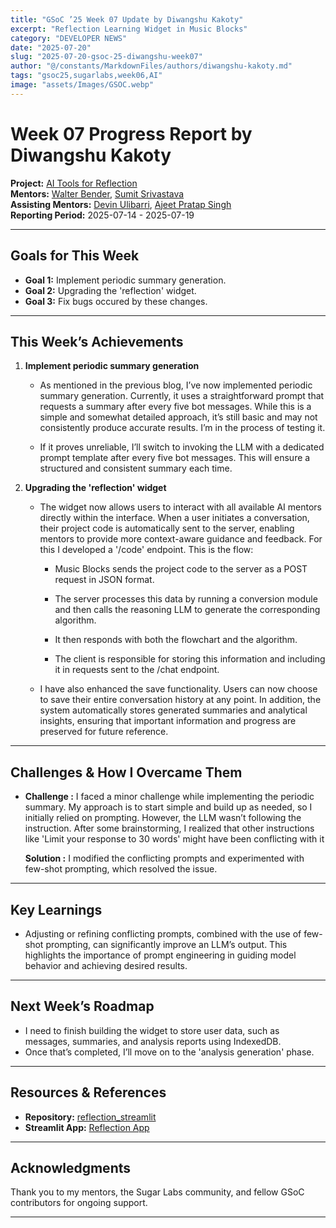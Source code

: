 ```yaml
---
title: "GSoC ’25 Week 07 Update by Diwangshu Kakoty"
excerpt: "Reflection Learning Widget in Music Blocks"
category: "DEVELOPER NEWS"
date: "2025-07-20"
slug: "2025-07-20-gsoc-25-diwangshu-week07"
author: "@/constants/MarkdownFiles/authors/diwangshu-kakoty.md"
tags: "gsoc25,sugarlabs,week06,AI"
image: "assets/Images/GSOC.webp"
---
```


<!-- markdownlint-disable -->

# Week 07 Progress Report by Diwangshu Kakoty

**Project:** [AI Tools for Reflection](https://github.com/Commanderk3/reflection_ai)  
**Mentors:** [Walter Bender](https://github.com/walterbender), [Sumit Srivastava](https://github.com/sum2it)  
**Assisting Mentors:** [Devin Ulibarri](https://github.com/pikurasa), [Ajeet Pratap Singh](https://github.com/apsinghdev)  
**Reporting Period:** 2025-07-14 - 2025-07-19  

---

## Goals for This Week

- **Goal 1:** Implement periodic summary generation.
- **Goal 2:** Upgrading the 'reflection' widget.
- **Goal 3:** Fix bugs occured by these changes.

---

## This Week’s Achievements

1. **Implement periodic summary generation**  
   - As mentioned in the previous blog, I’ve now implemented periodic summary generation. Currently, it uses a straightforward prompt that requests a summary after every five bot messages. While this is a simple and somewhat detailed approach, it’s still basic and may not consistently produce accurate results. I’m in the process of testing it. 
   
   - If it proves unreliable, I’ll switch to invoking the LLM with a dedicated prompt template after every five bot messages. This will ensure a structured and consistent summary each time.

2. **Upgrading the 'reflection' widget**

   - The widget now allows users to interact with all available AI mentors directly within the interface. When a user initiates a conversation, their project code is automatically sent to the server, enabling mentors to provide more context-aware guidance and feedback. For this I developed a '/code' endpoint. This is the flow:

        - Music Blocks sends the project code to the server as a POST request in JSON format.

        - The server processes this data by running a conversion module and then calls the reasoning LLM to generate the corresponding algorithm.

        - It then responds with both the flowchart and the algorithm.

        - The client is responsible for storing this information and including it in requests sent to the /chat endpoint.


   - I have also enhanced the save functionality. Users can now choose to save their entire conversation history at any point. In addition, the system automatically stores generated summaries and analytical insights, ensuring that important information and progress are preserved for future reference.

---

## Challenges & How I Overcame Them

- **Challenge :** I faced a minor challenge while implementing the periodic summary. My approach is to start simple and build up as needed, so I initially relied on prompting. However, the LLM wasn’t following the instruction. After some brainstorming, I realized that other instructions like 'Limit your response to 30 words' might have been conflicting with it 

  **Solution :** I modified the conflicting prompts and experimented with few-shot prompting, which resolved the issue.
---

## Key Learnings

- Adjusting or refining conflicting prompts, combined with the use of few-shot prompting, can significantly improve an LLM’s output. This highlights the importance of prompt engineering in guiding model behavior and achieving desired results.
---

## Next Week’s Roadmap

- I need to finish building the widget to store user data, such as messages, summaries, and analysis reports using IndexedDB.
- Once that’s completed, I’ll move on to the 'analysis generation' phase.

---

## Resources & References

- **Repository:** [reflection_streamlit](https://github.com/Commanderk3/reflection_streamlit)
- **Streamlit App:** [Reflection App](https://reflectionapp-2yoxtvn6sknvktme2zorvq.streamlit.app/)

---

## Acknowledgments

Thank you to my mentors, the Sugar Labs community, and fellow GSoC contributors for ongoing support.

---